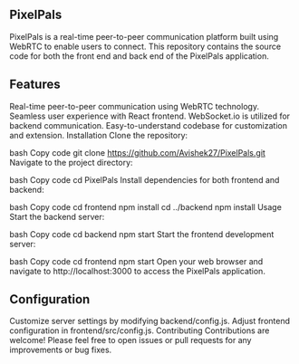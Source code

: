 ## PixelPals
PixelPals is a real-time peer-to-peer communication platform built using WebRTC to enable users to connect. This repository contains the source code for both the front end and back end of the PixelPals application.

## Features
Real-time peer-to-peer communication using WebRTC technology.
Seamless user experience with React frontend.
WebSocket.io is utilized for backend communication.
Easy-to-understand codebase for customization and extension.
Installation
Clone the repository:

bash
Copy code
git clone https://github.com/Avishek27/PixelPals.git
Navigate to the project directory:

bash
Copy code
cd PixelPals
Install dependencies for both frontend and backend:

bash
Copy code
cd frontend
npm install
cd ../backend
npm install
Usage
Start the backend server:

bash
Copy code
cd backend
npm start
Start the frontend development server:

bash
Copy code
cd frontend
npm start
Open your web browser and navigate to http://localhost:3000 to access the PixelPals application.

## Configuration
Customize server settings by modifying backend/config.js.
Adjust frontend configuration in frontend/src/config.js.
Contributing
Contributions are welcome! Please feel free to open issues or pull requests for any improvements or bug fixes.

